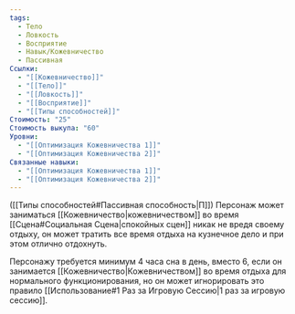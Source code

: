 ```yaml
---
tags:
  - Тело
  - Ловкость
  - Восприятие
  - Навык/Кожевничество
  - Пассивная
Ссылки:
  - "[[Кожевничество]]"
  - "[[Тело]]"
  - "[[Ловкость]]"
  - "[[Восприятие]]"
  - "[[Типы способностей]]"
Стоимость: "25"
Стоимость выкупа: "60"
Уровни:
  - "[[Оптимизация Кожевничества 1]]"
  - "[[Оптимизация Кожевничества 2]]"
Связанные навыки:
  - "[[Оптимизация Кожевничества 1]]"
  - "[[Оптимизация Кожевничества 2]]"
---
```

([[Типы способностей#Пассивная способность|П]]) Персонаж может заниматься [[Кожевничество|кожевничеством]] во время [[Сцена#Социальная Сцена|спокойных сцен]] никак не вредя своему отдыху, он может тратить все время отдыха на кузнечное дело и при этом отлично отдохнуть.

Персонажу  требуется минимум 4 часа сна в день, вместо 6, если он занимается [[Кожевничество|Кожевничеством]] во время отдыха для нормального функционирования, но он может игнорировать это правило [[Использование#1 Раз за Игровую Сессию|1 раз за игровую сессию]].